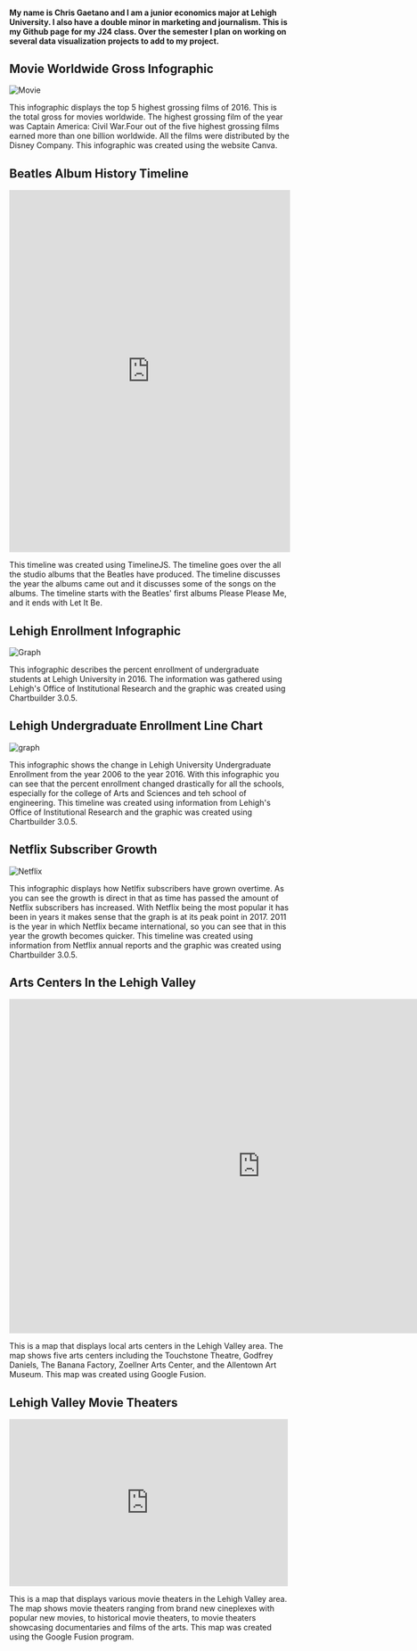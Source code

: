 #### My name is Chris Gaetano and I am a junior economics major at Lehigh University. I also have a double minor in marketing  and journalism. This is my Github page for my J24 class. Over the semester I plan on working on several data visualization projects to add to my project. 


## Movie Worldwide Gross Infographic
![Movie](https://github.com/ChrisGaetano/ChrisGaetano.github.io/blob/master/Highest%20Grossing%20Filmsof%202016.png?raw=true)

This infographic displays the top 5 highest grossing films of 2016. This is the total gross for movies worldwide. The highest grossing film of the year was Captain America: Civil War.Four out of the five highest grossing films earned more than one billion worldwide. All the films were distributed by the Disney Company. This infographic was created using the website Canva.



##  Beatles Album History Timeline
<iframe src='https://cdn.knightlab.com/libs/timeline3/latest/embed/index.html?source=13vJG4x-IC2yt7Fe6AepFW62aBMUpGFn8__SrOH7WZtk&font=Default&lang=en&initial_zoom=2&height=650' width='100%' height='650' webkitallowfullscreen mozallowfullscreen allowfullscreen frameborder='0'></iframe>

This timeline was created using TimelineJS. The timeline goes over the all the studio albums that the Beatles have produced. The timeline discusses the year the albums came out and it discusses some of the songs on the albums. The timeline starts with the Beatles' first albums Please Please Me, and it ends with Let It Be. 



## Lehigh Enrollment Infographic
![Graph](https://raw.githubusercontent.com/ChrisGaetano/ChrisGaetano.github.io/master/2016_Lehigh_University_Undergraduate_Enrollment_Percent_Enrollment_chartbuilder.png)

This infographic describes the percent enrollment of undergraduate students at Lehigh University in 2016. The information was gathered using Lehigh's Office of Institutional Research and the graphic was created using Chartbuilder 3.0.5.



## Lehigh Undergraduate Enrollment Line Chart

![graph](https://github.com/ChrisGaetano/ChrisGaetano.github.io/blob/master/Lehigh_University_Percent_Undergraduate_Enrollment_Arts_&_Sciences_Business__Engineering_chartbuilder.png?raw=true)

This infographic shows the change in Lehigh University Undergraduate Enrollment from the year 2006 to the year 2016. With this infographic you can see that the percent enrollment changed drastically for all the schools, especially for the college of Arts and Sciences and teh school of engineering. This timeline was created using information from Lehigh's Office of Institutional Research and the graphic was created using Chartbuilder 3.0.5.



## Netflix Subscriber Growth

![Netflix](https://raw.githubusercontent.com/ChrisGaetano/ChrisGaetano.github.io/master/Netflix__Subscribers_Worldwide_Number_of_Subscribers_(In_Millions)_chartbuilder.png) 

This infographic displays how Netlfix subscribers have grown overtime. As you can see the growth is direct in that as time has passed the amount of Netflix subscribers has increased. With Netflix being the most popular it has been in years it makes sense that the graph is at its peak point in 2017. 2011 is the year in which Netflix became international, so you can see that in this year the growth becomes quicker. This timeline was created using information from Netflix annual reports and the graphic was created using Chartbuilder 3.0.5.

## Arts Centers In the Lehigh Valley

<iframe width="900" height="600" scrolling="no" frameborder="no" src="https://fusiontables.google.com/embedviz?q=select+col0+from+15KzS7gXfluOzYjqP0TKZ4snu_jMjHWzLxwEk6cxT&amp;viz=MAP&amp;h=false&amp;lat=40.60498878615068&amp;lng=-75.3880652225098&amp;t=1&amp;z=13&amp;l=col0&amp;y=2&amp;tmplt=3&amp;hml=ONE_COL_LAT_LNG"></iframe>

This is a map that displays local arts centers in the Lehigh Valley area. The map shows five arts centers including the Touchstone Theatre, Godfrey Daniels, The Banana Factory, Zoellner Arts Center, and the Allentown Art Museum. This map was created using Google Fusion. 

## Lehigh Valley Movie Theaters

<iframe width="500" height="300" scrolling="no" frameborder="no" src="https://fusiontables.google.com/embedviz?q=select+col0+from+1PmYGCZTBLsLnpoeAL8OhK1Lzno1DxchZ5ompbAJn&amp;viz=MAP&amp;h=false&amp;lat=40.62498315444517&amp;lng=-75.40642135815426&amp;t=1&amp;z=12&amp;l=col0&amp;y=2&amp;tmplt=2&amp;hml=ONE_COL_LAT_LNG"></iframe>

This is a map that displays various movie theaters in the Lehigh Valley area. The map shows movie theaters ranging from brand new cineplexes with popular new movies, to historical movie theaters, to movie theaters showcasing documentaries and films of the arts. This map was created using the Google Fusion program. 
